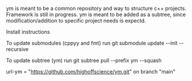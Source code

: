ym is meant to be a common repository and way to structure c++ projects.
Framework is still in progress. ym is meant to be added as a subtree,
since modification/addition to specific project needs is expectd.

Install instructions

To update submodules (cppyy and fmt) run
git submodule update --init --recursive

To update subtree (ym) run
git subtree pull --prefix ym <git-url> <branch-name> --squash

url-ym = "https://github.com/highoffscience/ym.git" on branch "main"
